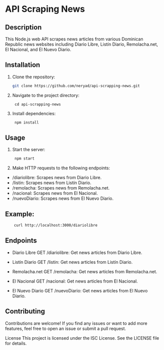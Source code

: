# API Scraping News

## Description
This Node.js web API scrapes news articles from various Dominican Republic news websites including Diario Libre, Listín Diario, Remolacha.net, El Nacional, and El Nuevo Diario.

## Installation
1. Clone the repository:
   ```bash
   git clone https://github.com/neryad/api-scrapping-news.git
   ```
2. Navigate to the project directory:
   ```
    cd api-scrapping-news
   ```
3. Install dependencies:
   ```bash
    npm install
    ```
## Usage

1. Start the server:
   ```bash
    npm start
   ```
2. Make HTTP requests to the following endpoints:
- /diariolibre: Scrapes news from Diario Libre.
- /listin: Scrapes news from Listín Diario.
- /remolacha: Scrapes news from Remolacha.net.
- /nacional: Scrapes news from El Nacional.
- /nuevoDiario: Scrapes news from El Nuevo Diario.

## Example:

```bash
    curl http://localhost:3000/diariolibre
```
## Endpoints
*   Diario Libre
 GET /diariolibre: Get news articles from Diario Libre.

* Listín Diario
GET /listin: Get news articles from Listín Diario.

* Remolacha.net
GET /remolacha: Get news articles from Remolacha.net.

* El Nacional
GET /nacional: Get news articles from El Nacional.

* El Nuevo Diario
GET /nuevoDiario: Get news articles from El Nuevo Diario.

## Contributing
Contributions are welcome! If you find any issues or want to add more features, feel free to open an issue or submit a pull request.

License
This project is licensed under the ISC License. See the LICENSE file for details.
